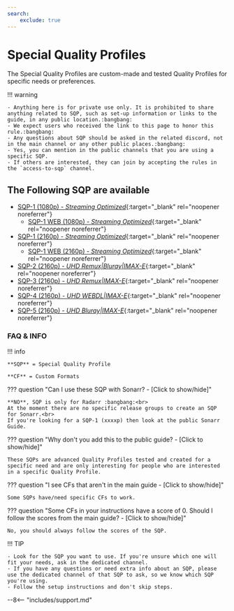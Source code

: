 ```yaml
---
search:
    exclude: true
---
```


# Special Quality Profiles

<meta name="robots" content="noindex, noarchive, nofollow" />

The Special Quality Profiles are custom-made and tested Quality Profiles for specific needs or preferences.

!!! warning

    - Anything here is for private use only. It is prohibited to share anything related to SQP, such as set-up information or links to the guide, in any public location.:bangbang:
    - We expect users who received the link to this page to honor this rule.:bangbang:
    - Any questions about SQP should be asked in the related discord, not in the main channel or any other public places.:bangbang:
    - Yes, you can mention in the public channels that you are using a specific SQP.
    - If others are interested, they can join by accepting the rules in the `access-to-sqp` channel.

## The Following SQP are available

- [SQP-1 (1080p) - _Streaming Optimized_](/SQP/1){:target="\_blank" rel="noopener noreferrer"}
    - [SQP-1 WEB (1080p) - _Streaming Optimized_](/SQP/1-web){:target="\_blank" rel="noopener noreferrer"}
- [SQP-1 (2160p) - _Streaming Optimized_](/SQP/1-4k){:target="\_blank" rel="noopener noreferrer"}
    - [SQP-1 WEB (2160p) - _Streaming Optimized_](/SQP/1-web-4k){:target="\_blank" rel="noopener noreferrer"}
- [SQP-2 (2160p) - _UHD Remux|Bluray|IMAX-E_](/SQP/2){:target="\_blank" rel="noopener noreferrer"}
- [SQP-3 (2160p) - _UHD Remux|IMAX-E_](/SQP/3){:target="\_blank" rel="noopener noreferrer"}
- [SQP-4 (2160p) - _UHD WEBDL|IMAX-E_](/SQP/4){:target="\_blank" rel="noopener noreferrer"}
- [SQP-5 (2160p) - _UHD Bluray|IMAX-E_](/SQP/5){:target="\_blank" rel="noopener noreferrer"}

### FAQ & INFO

!!! info

    **SQP** = Special Quality Profile

    **CF** = Custom Formats

??? question "Can I use these SQP with Sonarr? - [Click to show/hide]"

    **NO**, SQP is only for Radarr :bangbang:<br>
    At the moment there are no specific release groups to create an SQP for Sonarr.<br>
    If you're looking for a SQP-1 (xxxxp) then look at the public Sonarr Guide.

??? question "Why don't you add this to the public guide? - [Click to show/hide]"

    These SQPs are advanced Quality Profiles tested and created for a specific need and are only interesting for people who are interested in a specific Quality Profile.

??? question "I see CFs that aren't in the main guide - [Click to show/hide]"

    Some SQPs have/need specific CFs to work.

??? question "Some CFs in your instructions have a score of 0. Should I follow the scores from the main guide? - [Click to show/hide]"

    No, you should always follow the scores of the SQP.

!!! TIP

    - Look for the SQP you want to use. If you're unsure which one will fit your needs, ask in the dedicated channel.
    - If you have any questions or need extra info about an SQP, please use the dedicated channel of that SQP to ask, so we know which SQP you're using.
    - Follow the setup instructions and don't skip steps.

--8<-- "includes/support.md"
